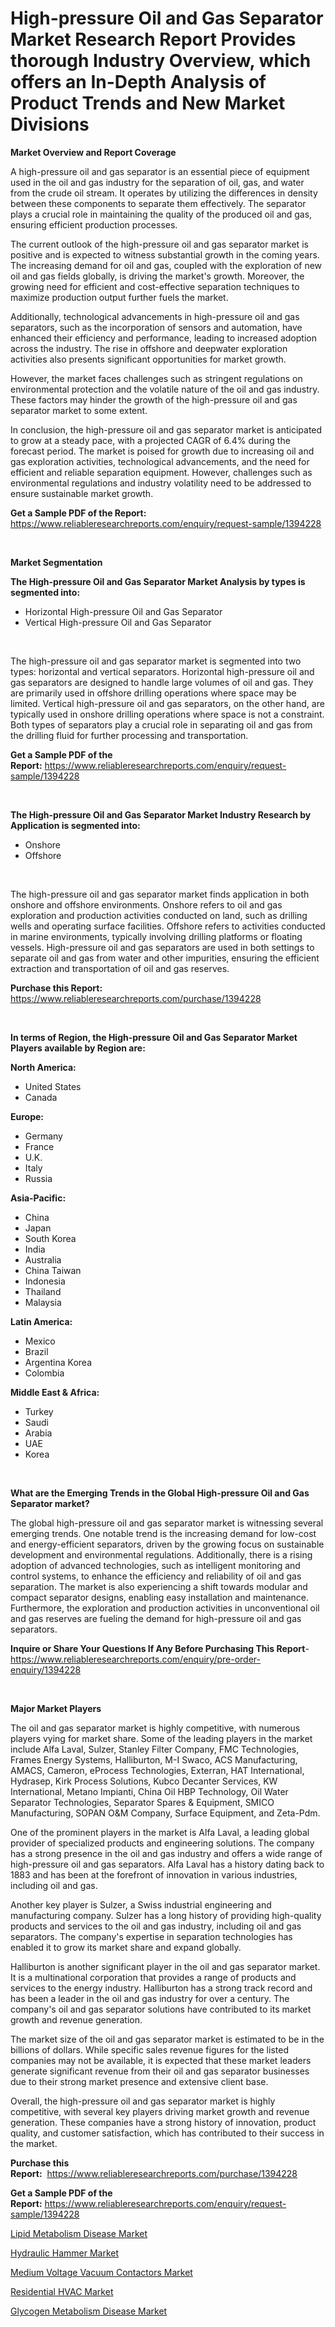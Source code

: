 <p><h1>High-pressure Oil and Gas Separator Market Research Report Provides thorough Industry Overview, which offers an In-Depth Analysis of Product Trends and New Market Divisions</h1></p><p><strong>Market Overview and Report Coverage</strong></p>
<p><p>A high-pressure oil and gas separator is an essential piece of equipment used in the oil and gas industry for the separation of oil, gas, and water from the crude oil stream. It operates by utilizing the differences in density between these components to separate them effectively. The separator plays a crucial role in maintaining the quality of the produced oil and gas, ensuring efficient production processes.</p><p>The current outlook of the high-pressure oil and gas separator market is positive and is expected to witness substantial growth in the coming years. The increasing demand for oil and gas, coupled with the exploration of new oil and gas fields globally, is driving the market's growth. Moreover, the growing need for efficient and cost-effective separation techniques to maximize production output further fuels the market.</p><p>Additionally, technological advancements in high-pressure oil and gas separators, such as the incorporation of sensors and automation, have enhanced their efficiency and performance, leading to increased adoption across the industry. The rise in offshore and deepwater exploration activities also presents significant opportunities for market growth.</p><p>However, the market faces challenges such as stringent regulations on environmental protection and the volatile nature of the oil and gas industry. These factors may hinder the growth of the high-pressure oil and gas separator market to some extent.</p><p>In conclusion, the high-pressure oil and gas separator market is anticipated to grow at a steady pace, with a projected CAGR of 6.4% during the forecast period. The market is poised for growth due to increasing oil and gas exploration activities, technological advancements, and the need for efficient and reliable separation equipment. However, challenges such as environmental regulations and industry volatility need to be addressed to ensure sustainable market growth.</p></p>
<p><strong>Get a Sample PDF of the Report:</strong> <a href="https://www.reliableresearchreports.com/enquiry/request-sample/1394228">https://www.reliableresearchreports.com/enquiry/request-sample/1394228</a></p>
<p>&nbsp;</p>
<p><strong>Market Segmentation</strong></p>
<p><strong>The High-pressure Oil and Gas Separator Market Analysis by types is segmented into:</strong></p>
<p><ul><li>Horizontal High-pressure Oil and Gas Separator</li><li>Vertical High-pressure Oil and Gas Separator</li></ul></p>
<p>&nbsp;</p>
<p><p>The high-pressure oil and gas separator market is segmented into two types: horizontal and vertical separators. Horizontal high-pressure oil and gas separators are designed to handle large volumes of oil and gas. They are primarily used in offshore drilling operations where space may be limited. Vertical high-pressure oil and gas separators, on the other hand, are typically used in onshore drilling operations where space is not a constraint. Both types of separators play a crucial role in separating oil and gas from the drilling fluid for further processing and transportation.</p></p>
<p><strong>Get a Sample PDF of the Report:</strong>&nbsp;<a href="https://www.reliableresearchreports.com/enquiry/request-sample/1394228">https://www.reliableresearchreports.com/enquiry/request-sample/1394228</a></p>
<p>&nbsp;</p>
<p><strong>The High-pressure Oil and Gas Separator Market Industry Research by Application is segmented into:</strong></p>
<p><ul><li>Onshore</li><li>Offshore</li></ul></p>
<p>&nbsp;</p>
<p><p>The high-pressure oil and gas separator market finds application in both onshore and offshore environments. Onshore refers to oil and gas exploration and production activities conducted on land, such as drilling wells and operating surface facilities. Offshore refers to activities conducted in marine environments, typically involving drilling platforms or floating vessels. High-pressure oil and gas separators are used in both settings to separate oil and gas from water and other impurities, ensuring the efficient extraction and transportation of oil and gas reserves.</p></p>
<p><strong>Purchase this Report:</strong>&nbsp; <a href="https://www.reliableresearchreports.com/purchase/1394228">https://www.reliableresearchreports.com/purchase/1394228</a></p>
<p>&nbsp;</p>
<p><strong>In terms of Region, the High-pressure Oil and Gas Separator Market Players available by Region are:</strong></p>
<p>
    <p> <strong> North America: </strong>
        <ul>
            <li>United States</li>
            <li>Canada</li>
        </ul>
        </p> 
    <p> <strong> Europe: </strong>
        <ul>
            <li>Germany</li>
            <li>France</li>
            <li>U.K.</li>
            <li>Italy</li>
            <li>Russia</li>
        </ul>
        </p> 
    <p> <strong> Asia-Pacific: </strong>
        <ul>
            <li>China</li>
            <li>Japan</li>
            <li>South Korea</li>
            <li>India</li>
            <li>Australia</li>
            <li>China Taiwan</li>
            <li>Indonesia</li>
            <li>Thailand</li>
            <li>Malaysia</li>
        </ul>
        </p> 
    <p> <strong> Latin America: </strong>
        <ul>
            <li>Mexico</li>
            <li>Brazil</li>
            <li>Argentina Korea</li>
            <li>Colombia</li>
        </ul>
        </p> 
    <p> <strong> Middle East & Africa: </strong>
        <ul>
            <li>Turkey</li>
            <li>Saudi</li>
            <li>Arabia</li>
            <li>UAE</li>
            <li>Korea</li>
        </ul>
    </p>
    </p>
<p>&nbsp;</p>
<p><strong>What are the Emerging Trends in the Global High-pressure Oil and Gas Separator market?</strong></p>
<p><p>The global high-pressure oil and gas separator market is witnessing several emerging trends. One notable trend is the increasing demand for low-cost and energy-efficient separators, driven by the growing focus on sustainable development and environmental regulations. Additionally, there is a rising adoption of advanced technologies, such as intelligent monitoring and control systems, to enhance the efficiency and reliability of oil and gas separation. The market is also experiencing a shift towards modular and compact separator designs, enabling easy installation and maintenance. Furthermore, the exploration and production activities in unconventional oil and gas reserves are fueling the demand for high-pressure oil and gas separators.</p></p>
<p><strong>Inquire or Share Your Questions If Any Before Purchasing This Report</strong>- <a href="https://www.reliableresearchreports.com/enquiry/pre-order-enquiry/1394228">https://www.reliableresearchreports.com/enquiry/pre-order-enquiry/1394228</a></p>
<p>&nbsp;</p>
<p><strong>Major Market Players</strong></p>
<p><p>The oil and gas separator market is highly competitive, with numerous players vying for market share. Some of the leading players in the market include Alfa Laval, Sulzer, Stanley Filter Company, FMC Technologies, Frames Energy Systems, Halliburton, M-I Swaco, ACS Manufacturing, AMACS, Cameron, eProcess Technologies, Exterran, HAT International, Hydrasep, Kirk Process Solutions, Kubco Decanter Services, KW International, Metano Impianti, China Oil HBP Technology, Oil Water Separator Technologies, Separator Spares & Equipment, SMICO Manufacturing, SOPAN O&M Company, Surface Equipment, and Zeta-Pdm.</p><p>One of the prominent players in the market is Alfa Laval, a leading global provider of specialized products and engineering solutions. The company has a strong presence in the oil and gas industry and offers a wide range of high-pressure oil and gas separators. Alfa Laval has a history dating back to 1883 and has been at the forefront of innovation in various industries, including oil and gas.</p><p>Another key player is Sulzer, a Swiss industrial engineering and manufacturing company. Sulzer has a long history of providing high-quality products and services to the oil and gas industry, including oil and gas separators. The company's expertise in separation technologies has enabled it to grow its market share and expand globally.</p><p>Halliburton is another significant player in the oil and gas separator market. It is a multinational corporation that provides a range of products and services to the energy industry. Halliburton has a strong track record and has been a leader in the oil and gas industry for over a century. The company's oil and gas separator solutions have contributed to its market growth and revenue generation.</p><p>The market size of the oil and gas separator market is estimated to be in the billions of dollars. While specific sales revenue figures for the listed companies may not be available, it is expected that these market leaders generate significant revenue from their oil and gas separator businesses due to their strong market presence and extensive client base.</p><p>Overall, the high-pressure oil and gas separator market is highly competitive, with several key players driving market growth and revenue generation. These companies have a strong history of innovation, product quality, and customer satisfaction, which has contributed to their success in the market.</p></p>
<p><strong>Purchase this Report:</strong>&nbsp;&nbsp;<a href="https://www.reliableresearchreports.com/purchase/1394228">https://www.reliableresearchreports.com/purchase/1394228</a></p>
<p></p>
<p><strong>Get a Sample PDF of the Report:</strong>&nbsp;<a href="https://www.reliableresearchreports.com/enquiry/request-sample/1394228">https://www.reliableresearchreports.com/enquiry/request-sample/1394228</a></p>
<p><p><a href="https://medium.com/@ameliahaleyi77567/lipid-metabolism-disease-market-size-growth-forecast-2023-2030-aeb84c9d7d00">Lipid Metabolism Disease Market</a></p><p><a href="https://www.linkedin.com/pulse/hydraulic-hammer-market-research-report-provides-thorough-industry-zx9kc/">Hydraulic Hammer Market</a></p><p><a href="https://www.linkedin.com/pulse/medium-voltage-vacuum-contactors-market-share-amp-new-xo2ge/">Medium Voltage Vacuum Contactors Market</a></p><p><a href="https://www.linkedin.com/pulse/residential-hvac-market-size-share-amp-trends-analysis-report-y4vce/">Residential HVAC Market</a></p><p><a href="https://medium.com/@itzelheller546/glycogen-metabolism-disease-market-size-growth-forecast-2023-2030-62c2cd1166cd">Glycogen Metabolism Disease Market</a></p></p>